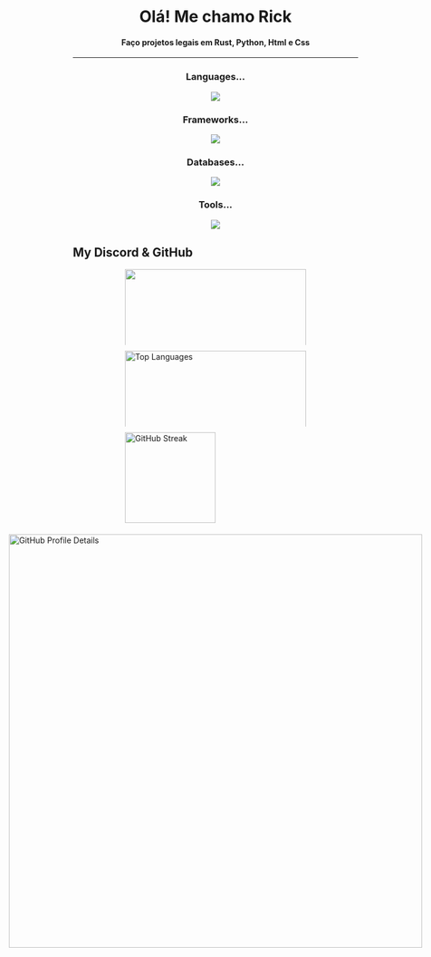 <h1 align="center"> Olá! Me chamo Rick  </h1>
<h4 align="center">	
	Faço projetos legais em Rust, Python, Html e Css
</h4>

---

<div align="center">

  ### Languages...
  <img src="https://skillicons.dev/icons?i=py,rust,html,css" />

  ### Frameworks...
  <img src="https://skillicons.dev/icons?i=requets,flask" />

  ### Databases...
  <img src="https://skillicons.dev/icons?i=mongodb,json" />

  ### Tools...
  <img src="https://skillicons.dev/icons?i=git,github" />

</div>

## My Discord & GitHub
<div style="display: flex; flex-direction: column; align-items: center;">
  <div style="display: flex; flex-direction: row; gap: 10px; flex-wrap: wrap; justify-content: center;">
    <a href="https://i.com/">
      <img
        style="min-width: 134px; max-height: 134px;"
        width="320"
        src="https://lanyard.kyrie25.dev/api/584941534315675676?bg=00000&animatedDecoration=true&hideNameplate=false&theme=white&waveSpotifyColor=58B200&waveColor=58B200&imgStyle=square&gradient=46e55b-91e25d-d5e55e-f5c54e&hideProfile=false"
      />
    </a>
    <div style="display: flex; flex-direction: column; gap: 10px;">
      <img 
        style="min-width: 134px; max-height: 134px;"
        width="320"
        alt="Top Languages" 
        src="https://github-readme-stats.vercel.app/api/top-langs/?username=rickgabrielk&layout=compact&langs_count=20&theme=chartreuse-dark"
      />
      <img
        style="min-width: 160px;"
        height="160"
        alt="GitHub Streak"
        src="https://github-readme-streak-stats-eight.vercel.app/?user=rickgabrielk&theme=chartreuse_dark&hide_border=true&date_format=M%20j%5B%2C%20Y%5D"
      />
    </div>
  </div>
  
  <div style="margin-top: 20px;">
    <img
      width="730"
      alt="GitHub Profile Details"
      src="http://github-profile-summary-cards.vercel.app/api/cards/profile-details?username=rickgabrielk&theme=chartreuse_dark"
    />
  </div>

</div>
